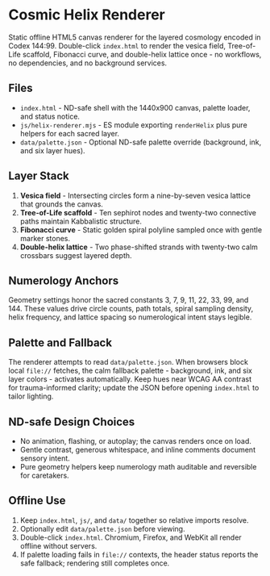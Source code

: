 # Cosmic Helix Renderer

Static offline HTML5 canvas renderer for the layered cosmology encoded in Codex 144:99. Double-click `index.html` to render the vesica field, Tree-of-Life scaffold, Fibonacci curve, and double-helix lattice once - no workflows, no dependencies, and no background services.

## Files
- `index.html` - ND-safe shell with the 1440x900 canvas, palette loader, and status notice.
- `js/helix-renderer.mjs` - ES module exporting `renderHelix` plus pure helpers for each sacred layer.
- `data/palette.json` - Optional ND-safe palette override (background, ink, and six layer hues).

## Layer Stack
1. **Vesica field** - Intersecting circles form a nine-by-seven vesica lattice that grounds the canvas.
2. **Tree-of-Life scaffold** - Ten sephirot nodes and twenty-two connective paths maintain Kabbalistic structure.
3. **Fibonacci curve** - Static golden spiral polyline sampled once with gentle marker stones.
4. **Double-helix lattice** - Two phase-shifted strands with twenty-two calm crossbars suggest layered depth.

## Numerology Anchors
Geometry settings honor the sacred constants 3, 7, 9, 11, 22, 33, 99, and 144. These values drive circle counts, path totals, spiral sampling density, helix frequency, and lattice spacing so numerological intent stays legible.

## Palette and Fallback
The renderer attempts to read `data/palette.json`. When browsers block local `file://` fetches, the calm fallback palette - background, ink, and six layer colors - activates automatically. Keep hues near WCAG AA contrast for trauma-informed clarity; update the JSON before opening `index.html` to tailor lighting.

## ND-safe Design Choices
- No animation, flashing, or autoplay; the canvas renders once on load.
- Gentle contrast, generous whitespace, and inline comments document sensory intent.
- Pure geometry helpers keep numerology math auditable and reversible for caretakers.

## Offline Use
1. Keep `index.html`, `js/`, and `data/` together so relative imports resolve.
2. Optionally edit `data/palette.json` before viewing.
3. Double-click `index.html`. Chromium, Firefox, and WebKit all render offline without servers.
4. If palette loading fails in `file://` contexts, the header status reports the safe fallback; rendering still completes once.
